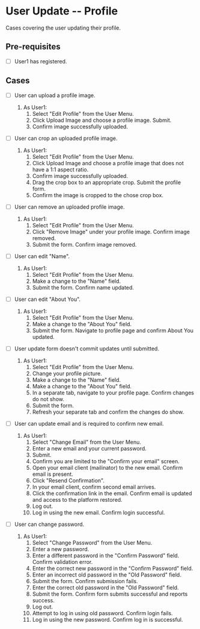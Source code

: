 # User Update -- Profile 

Cases covering the user updating their profile.

## Pre-requisites

- [ ] User1 has registered.

## Cases

- [ ] User can upload a profile image.
    1. As User1:
        1. Select "Edit Profile" from the User Menu.
        2. Click Upload Image and choose a profile image. Submit.
        3. Confirm image successfully uploaded.

- [ ] User can crop an uploaded profile image.
    1. As User1:
        1. Select "Edit Profile" from the User Menu.
        2. Click Upload Image and choose a profile image that does not have a 1:1 aspect ratio. 
        3. Confirm image successfully uploaded.
        4. Drag the crop box to an appropriate crop.  Submit the profile form. 
        5. Confirm the image is cropped to the chose crop box.

- [ ] User can remove an uploaded profile image.
    1. As User1:
        1. Select "Edit Profile" from the User Menu.
        2. Click "Remove Image" under your profile image.  Confirm image removed.
        3. Submit the form. Confirm image removed.

- [ ] User can edit "Name".
    1. As User1:
        1. Select "Edit Profile" from the User Menu.
        2. Make a change to the "Name" field.
        3. Submit the form.  Confirm name updated.

- [ ] User can edit "About You".
    1. As User1:
        1. Select "Edit Profile" from the User Menu.
        2. Make a change to the "About You" field.
        3. Submit the form.  Navigate to profile page and confirm About You updated.

- [ ] User update form doesn't commit updates until submitted.
    1. As User1:
        1. Select "Edit Profile" from the User Menu.
        2. Change your profile picture.
        3. Make a change to the "Name" field.
        4. Make a change to the "About You" field.
        5. In a separate tab, navigate to your profile page. Confirm changes do not show.
        6. Submit the form.
        7. Refresh your separate tab and confirm the changes do show.

- [ ] User can update email and is required to confirm new email.
    1. As User1:
        1. Select "Change Email" from the User Menu.
        2. Enter a new email and your current password.
        3. Submit. 
        4. Confirm you are limited to the "Confirm your email" screen.
        5. Open your email client (mailinator) to the new email. Confirm email is present.
        6. Click "Resend Confirmation".
        7. In your email client, confirm second email arrives.
        8. Click the confirmation link in the email.  Confirm email is updated and access to the platform restored.
        9. Log out.
        10. Log in using the new email.  Confirm login successful.

- [ ] User can change password.
    1. As User1:
        1. Select "Change Password" from the User Menu.
        2. Enter a new password. 
        3. Enter a different password in the "Confirm Password" field.  Confirm validation error.
        4. Enter the correct new password in the "Confirm Password" field.
        5. Enter an incorrect old password in the "Old Password" field.
        6. Submit the form.  Confirm submission fails.
        7. Enter the correct old password in the "Old Password" field.
        8. Submit the form. Confirm form submits successful and reports success.
        9. Log out.
        10. Attempt to log in using old password.  Confirm login fails.
        11. Log in using the new password.  Confirm log in is successful.

